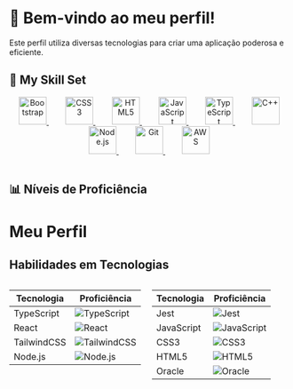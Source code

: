 # 🌟 Bem-vindo ao meu perfil!

Este perfil utiliza diversas tecnologias para criar uma aplicação poderosa e eficiente.

## 🚀 My Skill Set

<div align="center">
  <span style="margin: 15px;">
    <a href="https://getbootstrap.com/docs/3.4/javascript/" target="_blank">
      <img src="https://profilinator.rishav.dev/skills-assets/bootstrap-plain.svg" alt="Bootstrap" height="50" />
    </a>
  </span>
  <span style="margin: 15px;">
    <a href="https://www.w3schools.com/css/" target="_blank">
      <img src="https://profilinator.rishav.dev/skills-assets/css3-original-wordmark.svg" alt="CSS3" height="50" />
    </a>
  </span>
  <span style="margin: 15px;">
    <a href="https://en.wikipedia.org/wiki/HTML5" target="_blank">
      <img src="https://profilinator.rishav.dev/skills-assets/html5-original-wordmark.svg" alt="HTML5" height="50" />
    </a>
  </span>
  <span style="margin: 15px;">
    <a href="https://www.javascript.com/" target="_blank">
      <img src="https://profilinator.rishav.dev/skills-assets/javascript-original.svg" alt="JavaScript" height="50" />
    </a>
  </span>
  <span style="margin: 15px;">
    <a href="https://www.typescriptlang.org/" target="_blank">
      <img src="https://profilinator.rishav.dev/skills-assets/typescript-original.svg" alt="TypeScript" height="50" />
    </a>
  </span>
  <span style="margin: 15px;">
    <a href="https://www.cplusplus.com/" target="_blank">
      <img src="https://profilinator.rishav.dev/skills-assets/cplusplus-original.svg" alt="C++" height="50" />
    </a>
  </span>
  <span style="margin: 15px;">
    <a href="https://nodejs.org/" target="_blank">
      <img src="https://profilinator.rishav.dev/skills-assets/nodejs-original-wordmark.svg" alt="Node.js" height="50" />
    </a>
  </span>
  <span style="margin: 15px;">
    <a href="https://github.com/" target="_blank">
      <img src="https://profilinator.rishav.dev/skills-assets/git-scm-icon.svg" alt="Git" height="50" />
    </a>
  </span>
  <span style="margin: 15px;">
    <a href="https://aws.amazon.com/" target="_blank">
      <img src="https://profilinator.rishav.dev/skills-assets/amazonwebservices-original-wordmark.svg" alt="AWS" height="50" />
    </a>
  </span>
</div>

<br/>

## 📊 Níveis de Proficiência
# Meu Perfil

## Habilidades em Tecnologias

<div style="display: flex; flex-wrap: wrap;">
  
  <!-- Tabela 1 -->
  <div style="flex: 1; margin-right: 10px;">
  
  | Tecnologia   | Proficiência |
  |--------------|--------------|
  | TypeScript   | ![TypeScript](https://img.shields.io/badge/90%25-green?style=flat-square&logo=typescript&labelColor=007ACC) |
  | React        | ![React](https://img.shields.io/badge/85%25-blue?style=flat-square&logo=react&labelColor=61DAFB) |
  | TailwindCSS  | ![TailwindCSS](https://img.shields.io/badge/75%25-38B2AC?style=flat-square&logo=tailwind-css&labelColor=38B2AC) |
  | Node.js      | ![Node.js](https://img.shields.io/badge/70%25-43853D?style=flat-square&logo=node.js&labelColor=43853D) |
  
  </div>
  
  <!-- Tabela 2 -->
  <div style="flex: 1;">
  
  | Tecnologia   | Proficiência |
  |--------------|--------------|
  | Jest         | ![Jest](https://img.shields.io/badge/60%25-C21325?style=flat-square&logo=jest&labelColor=C21325) |
  | JavaScript   | ![JavaScript](https://img.shields.io/badge/95%25-F7DF1E?style=flat-square&logo=javascript&labelColor=F7DF1E) |
  | CSS3         | ![CSS3](https://img.shields.io/badge/80%25-1572B6?style=flat-square&logo=css3&labelColor=1572B6) |
  | HTML5        | ![HTML5](https://img.shields.io/badge/90%25-E34F26?style=flat-square&logo=html5&labelColor=E34F26) |
  | Oracle       | ![Oracle](https://img.shields.io/badge/50%25-F80000?style=flat-square&logo=oracle&labelColor=F80000) |
  
  </div>

</div>




